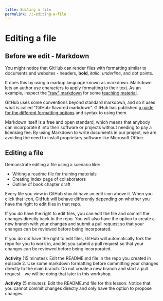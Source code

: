 ```yaml
---
title: Editing a file
permalink: /3-editing-a-file
---
```


# Editing a file

## Before we edit - Markdown

You might notice that GitHub can render files with formatting similar to documents and websites - headers, **bold**, *italic*, _underline_, and dot points.

It does this by using a markup language known as markdown. Markdown lets an author use characters to apply formatting to their text. As an example, inspect the ["raw" markdown](https://raw.githubusercontent.com/au-research/your-first-step-to-fair/main/1-introduction.md) for some [teaching material](https://github.com/au-research/your-first-step-to-fair/blob/main/1-introduction.md).

GitHub uses some conventions beyond standard markdown, and so it uses what is called "GitHub-flavored markdown". GitHub has published [a guide for the different formatting options](https://docs.github.com/en/github/writing-on-github/basic-writing-and-formatting-syntax) and syntax to using them.

Markdown itself is a free and open standard, which means that anybody can incorporate it into their software or projects without needing to pay a licensing fee. By using Markdown to write documents in our project, we are avoiding the need to install proprietary software like Microsoft Office.

## Editing a file

Demonstrate editing a file using a scenario like:
* Writing a readme file for training materials
* Creating index page of collaborators
* Outline of book chapter draft

Every file you view in GitHub should have an edit icon above it. When you click that icon, GitHub will behave differently depending on whether you have the right to edit files in that repo.

If you *do* have the right to edit files, you can edit the file and commit the changes directly back to the repo. You will also have the option to create a new branch with your changes and submit a pull request so that your changes can be reviewed before being incorporated.

If you *do not* have the right to edit files, GitHub will automatically fork the repo for you to work in, and let you submit a pull request so that your changes can be reviewed before being incorporated.

**Activity** (15 minutes): Edit the README.md file in the repo you created in episode 2. Use some markdown formatting before committing your changes directly to the main branch. Do not create a new branch and start a pull request - we will be doing that later in this workshop.

**Activity** (5 minutes): Edit the README.md file for this lesson. Notice that you cannot commit changes directly and only have the option to propose changes.